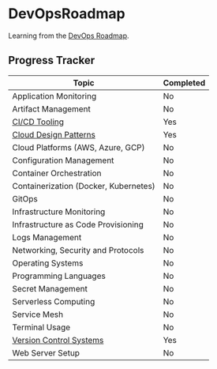 # DevOpsRoadmap

Learning from the [DevOps Roadmap](https://roadmap.sh/devops).

## Progress Tracker

| Topic                                           | Completed |
| ----------------------------------------------- | --------- |
| Application Monitoring                          | No        |
| Artifact Management                             | No        |
| [CI/CD Tooling](CICD-Tooling/readme.md)                                   | Yes       |
| [Cloud Design Patterns](Cloud-Design-Patterns/readme.md)                           | Yes       |
| Cloud Platforms (AWS, Azure, GCP)               | No        |
| Configuration Management                        | No        |
| Container Orchestration                         | No        |
| Containerization (Docker, Kubernetes)           | No        |
| GitOps                                          | No        |
| Infrastructure Monitoring                       | No        |
| Infrastructure as Code Provisioning             | No        |
| Logs Management                                 | No        |
| Networking, Security and Protocols              | No        |
| Operating Systems                               | No        |
| Programming Languages                           | No        |
| Secret Management                               | No        |
| Serverless Computing                            | No        |
| Service Mesh                                    | No        |
| Terminal Usage                                  | No        |
| [Version Control Systems](Version-Control-Systems/readme.md)                         | Yes       |
| Web Server Setup                                | No        |
